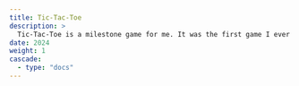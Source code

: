 ```yaml
---
title: Tic-Tac-Toe
description: >
  Tic-Tac-Toe is a milestone game for me. It was the first game I ever built. I have coded it in Python, Java, and C. Each time I even do something slightly different
date: 2024
weight: 1
cascade:
  - type: "docs"
---
```


